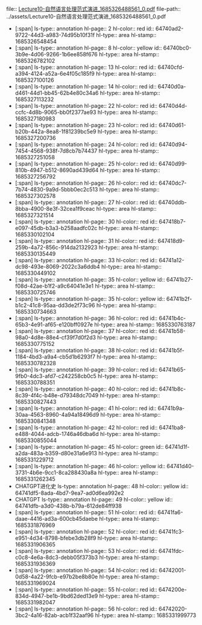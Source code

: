 file:: [Lecture10-自然语言处理范式演进_1685326488561_0.pdf](../assets/Lecture10-自然语言处理范式演进_1685326488561_0.pdf)
file-path:: ../assets/Lecture10-自然语言处理范式演进_1685326488561_0.pdf

- [:span]
  ls-type:: annotation
  hl-page:: 2
  hl-color:: red
  id:: 64740ad2-9722-44d3-a983-74d95b10f31f
  hl-type:: area
  hl-stamp:: 1685326548454
- [:span]
  ls-type:: annotation
  hl-page:: 8
  hl-color:: yellow
  id:: 64740bc0-3b9e-4d06-9266-1b6ee858f676
  hl-type:: area
  hl-stamp:: 1685326782102
- [:span]
  ls-type:: annotation
  hl-page:: 13
  hl-color:: red
  id:: 64740cfd-a394-4124-a52a-6e4f05c185f9
  hl-type:: area
  hl-stamp:: 1685327100126
- [:span]
  ls-type:: annotation
  hl-page:: 14
  hl-color:: red
  id:: 64740d0a-d461-44d1-bb45-62b4e80c34a6
  hl-type:: area
  hl-stamp:: 1685327113232
- [:span]
  ls-type:: annotation
  hl-page:: 22
  hl-color:: red
  id:: 64740d4d-ccfc-4d8b-9065-bb0f2377ae93
  hl-type:: area
  hl-stamp:: 1685327180983
- [:span]
  ls-type:: annotation
  hl-page:: 23
  hl-color:: red
  id:: 64740d61-b20b-442a-8ea8-1f81239bc5e9
  hl-type:: area
  hl-stamp:: 1685327200736
- [:span]
  ls-type:: annotation
  hl-page:: 24
  hl-color:: red
  id:: 64740d94-7454-4568-938f-7d8cb7b74437
  hl-type:: area
  hl-stamp:: 1685327251058
- [:span]
  ls-type:: annotation
  hl-page:: 25
  hl-color:: red
  id:: 64740d99-810b-4947-b512-8690ad439d64
  hl-type:: area
  hl-stamp:: 1685327256792
- [:span]
  ls-type:: annotation
  hl-page:: 26
  hl-color:: red
  id:: 64740dc7-7b74-4830-9a9d-5bbb0ec2c513
  hl-type:: area
  hl-stamp:: 1685327302578
- [:span]
  ls-type:: annotation
  hl-page:: 27
  hl-color:: red
  id:: 64740ddb-8bba-4900-8e3f-32cea1f9ceac
  hl-type:: area
  hl-stamp:: 1685327321514
- [:span]
  ls-type:: annotation
  hl-page:: 30
  hl-color:: red
  id:: 647418b7-e097-45db-b3a3-b258aadfc02c
  hl-type:: area
  hl-stamp:: 1685330102104
- [:span]
  ls-type:: annotation
  hl-page:: 31
  hl-color:: red
  id:: 647418d9-259b-4a72-856c-914da2132923
  hl-type:: area
  hl-stamp:: 1685330135449
- [:span]
  ls-type:: annotation
  hl-page:: 33
  hl-color:: red
  id:: 64741a12-dc98-493e-8069-2022c3a6ddb4
  hl-type:: area
  hl-stamp:: 1685330449102
- [:span]
  ls-type:: annotation
  hl-page:: 35
  hl-color:: yellow
  id:: 64741b27-f08d-42ae-b1f2-a9c64041e3e1
  hl-type:: area
  hl-stamp:: 1685330725746
- [:span]
  ls-type:: annotation
  hl-page:: 35
  hl-color:: yellow
  id:: 64741b2f-b1c2-41c8-95aa-dd3de2f73c96
  hl-type:: area
  hl-stamp:: 1685330734663
- [:span]
  ls-type:: annotation
  hl-page:: 36
  hl-color:: red
  id:: 64741b4c-65b3-4e91-af65-e120bff0927e
  hl-type:: area
  hl-stamp:: 1685330763187
- [:span]
  ls-type:: annotation
  hl-page:: 37
  hl-color:: red
  id:: 64741b58-98a0-4d8e-88e4-cf39f7d0f2d3
  hl-type:: area
  hl-stamp:: 1685330775152
- [:span]
  ls-type:: annotation
  hl-page:: 38
  hl-color:: red
  id:: 64741b5f-1184-4bd3-a9a4-cb5d1b6293f7
  hl-type:: area
  hl-stamp:: 1685330782328
- [:span]
  ls-type:: annotation
  hl-page:: 39
  hl-color:: red
  id:: 64741b65-9fb0-4dc3-afd7-c242258cb0c5
  hl-type:: area
  hl-stamp:: 1685330788351
- [:span]
  ls-type:: annotation
  hl-page:: 40
  hl-color:: red
  id:: 64741b8c-8c39-4f4c-b48e-d79348dc7049
  hl-type:: area
  hl-stamp:: 1685330827443
- [:span]
  ls-type:: annotation
  hl-page:: 41
  hl-color:: red
  id:: 64741b9a-30aa-4563-8960-4a94a18496d9
  hl-type:: area
  hl-stamp:: 1685330841348
- [:span]
  ls-type:: annotation
  hl-page:: 42
  hl-color:: red
  id:: 64741ba8-e488-4044-adcb-1746a46dba6d
  hl-type:: area
  hl-stamp:: 1685330855044
- [:span]
  ls-type:: annotation
  hl-page:: 45
  hl-color:: green
  id:: 64741d1f-a2da-483a-b359-d80e31a6e913
  hl-type:: area
  hl-stamp:: 1685331229712
- [:span]
  ls-type:: annotation
  hl-page:: 46
  hl-color:: yellow
  id:: 64741d40-3731-4b6e-9cc1-8ca288430a8a
  hl-type:: area
  hl-stamp:: 1685331262345
- CHATGPT进化史
  ls-type:: annotation
  hl-page:: 48
  hl-color:: yellow
  id:: 64741df5-8ada-4bd7-9ea7-ad0d6ea992e2
- CHATGPT
  ls-type:: annotation
  hl-page:: 49
  hl-color:: yellow
  id:: 64741dfb-a3d0-438b-b79a-612de84ff938
- [:span]
  ls-type:: annotation
  hl-page:: 51
  hl-color:: red
  id:: 64741fa6-daae-4416-ad3a-600cb45daebe
  hl-type:: area
  hl-stamp:: 1685331876969
- [:span]
  ls-type:: annotation
  hl-page:: 52
  hl-color:: red
  id:: 64741fc3-e951-4d34-8798-bfebe3db28f9
  hl-type:: area
  hl-stamp:: 1685331906365
- [:span]
  ls-type:: annotation
  hl-page:: 53
  hl-color:: red
  id:: 64741fdc-c0c8-4e6a-8dc3-debb05f373b3
  hl-type:: area
  hl-stamp:: 1685331936369
- [:span]
  ls-type:: annotation
  hl-page:: 54
  hl-color:: red
  id:: 64742001-0d58-4a22-9fcb-e97b2be8b80e
  hl-type:: area
  hl-stamp:: 1685331969024
- [:span]
  ls-type:: annotation
  hl-page:: 55
  hl-color:: red
  id:: 6474200e-834d-4947-be1b-9bd62ded13e9
  hl-type:: area
  hl-stamp:: 1685331982047
- [:span]
  ls-type:: annotation
  hl-page:: 56
  hl-color:: red
  id:: 64742020-3bc2-4a16-82ab-acb1f32aaf96
  hl-type:: area
  hl-stamp:: 1685331999773